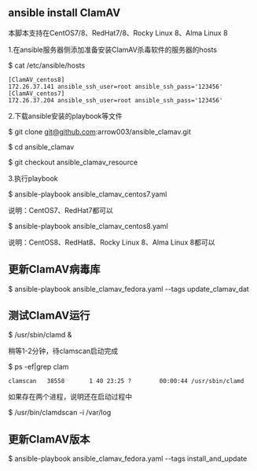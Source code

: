 ## ansible install ClamAV
本脚本支持在CentOS7/8、RedHat7/8、Rocky Linux 8、Alma Linux 8

1.在ansible服务器侧添加准备安装ClamAV杀毒软件的服务器的hosts


$ cat /etc/ansible/hosts 
```
[ClamAV_centos8]
172.26.37.141 ansible_ssh_user=root ansible_ssh_pass='123456'
[ClamAV_centos7]
172.26.37.204 ansible_ssh_user=root ansible_ssh_pass='123456'
```
2.下载ansible安装的playbook等文件

$ git clone git@github.com:arrow003/ansible_clamav.git

$ cd ansible_clamav

$ git checkout ansible_clamav_resource

3.执行playbook

$ ansible-playbook ansible_clamav_centos7.yaml

说明：CentOS7、RedHat7都可以

$ ansible-playbook ansible_clamav_centos8.yaml

说明：CentOS8、RedHat8、Rocky Linux 8、Alma Linux 8都可以


## 更新ClamAV病毒库

$ ansible-playbook ansible_clamav_fedora.yaml --tags update_clamav_dat

## 测试ClamAV运行

$ /usr/sbin/clamd &

稍等1-2分钟，待clamscan启动完成

$ ps -ef|grep clam
```
clamscan   38558       1 40 23:25 ?        00:00:44 /usr/sbin/clamd
```
如果存在两个进程，说明还在启动过程中

$ /usr/bin/clamdscan  -i  /var/log

## 更新ClamAV版本

$ ansible-playbook ansible_clamav_fedora.yaml --tags install_and_update
